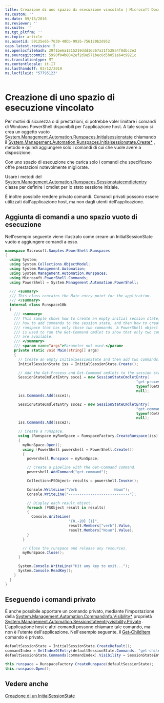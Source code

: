 ```yaml
---
title: Creazione di uno spazio di esecuzione vincolato | Microsoft Docs
ms.custom: ''
ms.date: 09/13/2016
ms.reviewer: ''
ms.suite: ''
ms.tgt_pltfrm: ''
ms.topic: article
ms.assetid: 59125e65-7030-40bb-9926-756120b2d952
caps.latest.revision: 5
ms.openlocfilehash: 29f1be6a1215219ddd16367a31f528a4f0dbc2e3
ms.sourcegitcommit: 5990f04b8042ef2d8e571bec6d5b051e64c9921c
ms.translationtype: MT
ms.contentlocale: it-IT
ms.lasthandoff: 03/12/2019
ms.locfileid: "57795123"
---
```

# <a name="creating-a-constrained-runspace"></a>Creazione di uno spazio di esecuzione vincolato

Per motivi di sicurezza o di prestazioni, si potrebbe voler limitare i comandi di Windows PowerShell disponibili per l'applicazione host. A tale scopo si crea un oggetto vuoto [System.Management.Automation.Runspaces.Initialsessionstate](/dotnet/api/System.Management.Automation.Runspaces.InitialSessionState) chiamando il [System.Management.Automation.Runspaces.Initialsessionstate.Create*](/dotnet/api/System.Management.Automation.Runspaces.InitialSessionState.Create) , metodo e quindi aggiungere solo i comandi di cui che vuole avere a disposizione.

 Con uno spazio di esecuzione che carica solo i comandi che specificano offre prestazioni notevolmente migliorate.

 Usare i metodi del [System.Management.Automation.Runspaces.Sessionstatecmdletentry](/dotnet/api/System.Management.Automation.Runspaces.SessionStateCmdletEntry) classe per definire i cmdlet per lo stato sessione iniziale.

 È inoltre possibile rendere privato comandi. Comandi privati possono essere utilizzati dall'applicazione host, ma non dagli utenti dell'applicazione.

## <a name="adding-commands-to-an-empty-runspace"></a>Aggiunta di comandi a uno spazio vuoto di esecuzione

 Nell'esempio seguente viene illustrato come creare un InitialSessionState vuoto e aggiungere comandi a esso.

```csharp
namespace Microsoft.Samples.PowerShell.Runspaces
{
  using System;
  using System.Collections.ObjectModel;
  using System.Management.Automation;
  using System.Management.Automation.Runspaces;
  using Microsoft.PowerShell.Commands;
  using PowerShell = System.Management.Automation.PowerShell;

  /// <summary>
  /// This class contains the Main entry point for the application.
  /// </summary>
  internal class Runspace10b
  {
    /// <summary>
    /// This sample shows how to create an empty initial session state,
    /// how to add commands to the session state, and then how to create a
    /// runspace that has only those two commands. A PowerShell object
    /// is used to run the Get-Command cmdlet to show that only two commands
    /// are available.
    /// </summary>
    /// <param name="args">Parameter not used.</param>
    private static void Main(string[] args)
    {
      // Create an empty InitialSessionState and then add two commands.
      InitialSessionState iss = InitialSessionState.Create();

      // Add the Get-Process and Get-Command cmdlets to the session state.
      SessionStateCmdletEntry ssce1 = new SessionStateCmdletEntry(
                                                            "get-process",
                                                            typeof(GetProcessCommand),
                                                            null);
      iss.Commands.Add(ssce1);

      SessionStateCmdletEntry ssce2 = new SessionStateCmdletEntry(
                                                            "get-command",
                                                            typeof(GetCommandCommand),
                                                            null);
      iss.Commands.Add(ssce2);

      // Create a runspace.
      using (Runspace myRunSpace = RunspaceFactory.CreateRunspace(iss))
      {
        myRunSpace.Open();
        using (PowerShell powershell = PowerShell.Create())
        {
          powershell.Runspace = myRunSpace;

          // Create a pipeline with the Get-Command command.
          powershell.AddCommand("get-command");

          Collection<PSObject> results = powershell.Invoke();

          Console.WriteLine("Verb                 Noun");
          Console.WriteLine("----------------------------");

          // Display each result object.
          foreach (PSObject result in results)
          {
            Console.WriteLine(
                             "{0,-20} {1}",
                             result.Members["verb"].Value,
                             result.Members["Noun"].Value);
          }
        }

        // Close the runspace and release any resources.
        myRunSpace.Close();
      }

      System.Console.WriteLine("Hit any key to exit...");
      System.Console.ReadKey();
    }
  }
}
```

## <a name="making-commands-private"></a>Eseguendo i comandi privato

 È anche possibile apportare un comando privato, mediante l'impostazione della [System.Management.Automation.Commandinfo.Visibility*](/dotnet/api/System.Management.Automation.CommandInfo.Visibility) proprietà [System.Management.Automation.Sessionstateentryvisibility.Private](/dotnet/api/System.Management.Automation.SessionStateEntryVisibility.Private) . L'applicazione host e altri comandi possono chiamare tale comando, ma non è l'utente dell'applicazione. Nell'esempio seguente, il [Get-ChildItem](/powershell/module/Microsoft.PowerShell.Management/Get-ChildItem) comando è privato.

```csharp
defaultSessionState = InitialSessionState.CreateDefault();
commandIndex = GetIndexOfEntry(defaultSessionState.Commands, "get-childitem");
defaultSessionState.Commands[commandIndex].Visibility = SessionStateEntryVisibility.Private;

this.runspace = RunspaceFactory.CreateRunspace(defaultSessionState);
this.runspace.Open();
```

## <a name="see-also"></a>Vedere anche

 [Creazione di un InitialSessionState](./creating-an-initialsessionstate.md)
